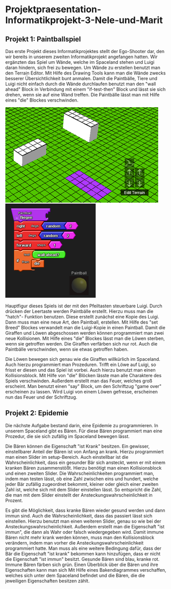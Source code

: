 # Projektpraesentation-Informatikprojekt-3-Nele-und-Marit

## Projekt 1: Paintballspiel

Das erste Projekt dieses Informatikprojektes stellt der Ego-Shooter dar, den wir bereits in unserem zweiten Informatikprojekt angefangen hatten. Wir ergänzten das Spiel um Wände, welche im Spaceland stehen und Luigi daran hindern, sich frei zu bewegen. 
Um Wände zu erstellen benutzt man den Terrain Editor. Mit Hilfe des Drawing Tools kann man die Wände zwecks besserer Übersichtlichkeit bunt anmalen. Damit die Paintbälle, Tiere und Luigi nicht einfach durch die Wände durchlaufen benutzt man den "wall ahead" Block in Verbindung mit einem "if-test-then" Block und lässt sie sich drehen, wenn sie auf eine Wand treffen. Die Paintbälle lässt man mit Hilfe eines "die" Blockes verschwinden.

![Screenshot01](Bilder/Screenshot.sltng.42.png "sltng")
![Screenshot01](Bilder/Screenshot.sltng.43.png "sltng")

Hauptfigur dieses Spiels ist der mit den Pfeiltasten steuerbare Luigi. Durch drücken der Leertaste werden Paintbälle erstellt. Hierzu muss man die "hatch"- Funktion benutzen. Diese erstellt zunächst eine Kopie des Luigi. Dann muss man eine neue Art, den Paintball, erstellen. Mit Hilfe des "set Breed" Blockes verwandelt man die Luigi-Kopie in einen Paintball. Damit die Giraffen und Löwen abgeschossen werden können programmiert man zwei neue Kollisionen. Mit Hilfe eines "die" Blockes lässt man die Löwen sterben, wenn sie getroffen werden. Die Giraffen verfärben sich nur rot. Auch die Paintbälle verschwinden, wenn sie etwas getroffen haben.

Die Löwen bewegen sich genau wie die Giraffen willkürlich im Spaceland. Auch hierzu programmiert man Prozeduren. Trifft ein Löwe auf Luigi, so frisst er diesen und das Spiel ist vorbei. Auch hierzu benutzt man einen Kollisionsblock. Mit Hilfe von "die" Blöcken lässte man alle Charaktere des Spiels verschwinden. Außerdem erstellt man das Feuer, welches groß erscheint. Man benutzt einen "say" Block, um den Schriftzug "game over" erscheinen zu lassen. Wird Luigi von einem Löwen gefresse, erscheinen nun das Feuer und der Schriftzug.


## Projekt 2: Epidemie

Die nächste Aufgabe bestand darin, eine Epidemie zu programmieren. In unserem Spaceland gibt es Bären. Für diese Bären programmiert man eine Prozedur, die sie sich zufällig im Spaceland bewegen lässt. 

Die Bären können die Eigenschaft "ist Krank" besitzen. Ein gewisser, einstellbarer Anteil der Bären ist von Anfang an krank. Hierzu programmiert man einen Slider im setup-Bereich. Auch einstellbar ist die Wahrscheinlichkeit, dass ein gesunder Bär sich ansteckt, wenn er mit einem kranken Bären zusammenstößt. Hierzu benötigt man einen Kollisionsblock und einen zweiten Slider. Die Wahrscheinlichkeiten programmiert man, indem man testen lässt, ob eine Zahl zwischen eins und hundert, welche jeder Bär zufällig zugeordnet bekommt, kleiner oder gleich einer zweiten Zahl ist, welche sich mit dem Slider einstellen lässt. So entspricht die Zahl, die man mit dem Slider einstellt der Ansteckungswahrscheinlichkeit in Prozent. 

Es gibt die Möglichkeit, dass kranke Bären wieder gesund werden und dann immun sind. Auch die Wahrscheinlichkeit, dass das passiert lässt sich einstellen. Hierzu benutzt man einen weiteren Slider, genau so wie bei der Ansteckungswahrscheinlichkeit. Außerdem erstellt man die Eigenschaft "ist immun", die dann als Wahr oder falsch wiedergegeben wird. Damit immune Bären nicht mehr krank werden können, muss man den Kollisionsblock verändern, indem man vorher die Ansteckungswahrscheinlichkeit programmiert hatte. Man muss als eine weitere Bedingung dafür, dass der Bär die Eigenschaft "ist krank" bekommen kann hinzufügen, dass er nicht die Eigenschaft "ist immun" besitzt.  Gesunde Bären sind blau, kranke rot. Immune Bären färben sich grün. Einen Überblick über die Bären und ihre Eigenschaften kann man sich Mit Hilfe eines Bakendiagrammes verschaffen, welches sich unter dem Spaceland befindet und die Bären, die die jeweiligen Eigenschaften besitzen zählt.
